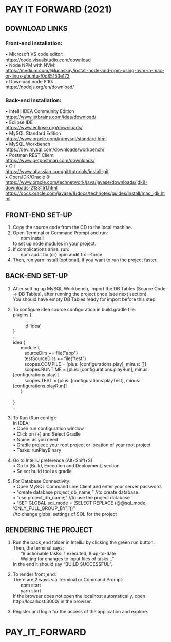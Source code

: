 # PAY IT FORWARD (2021)
## DOWNLOAD LINKS
### Front-end installation: 
• Microsoft VS code editor:<br />
https://code.visualstudio.com/download<br />
• Node NPM with NVM:<br />
https://medium.com/@lucaskay/install-node-and-npm-using-nvm-in-mac-or-linux-ubuntu-f0c85153e173<br />
• Download node 8.10:<br />
https://nodejs.org/en/download/<br />

### Back-end Installation:<br />
• Intellij IDEA Community Edition  
https://www.jetbrains.com/idea/download/<br />
• Eclipse IDE<br />
https://www.eclipse.org/downloads/<br />
• MySQL Standard Edition<br />
https://www.oracle.com/in/mysql/standard.html<br />
• MySQL Workbench<br />
https://dev.mysql.com/downloads/workbench/<br />
• Postman REST Client<br />
https://www.getpostman.com/downloads/<br />
• Git<br />
https://www.atlassian.com/git/tutorials/install-git<br />
• OpenJDK/Oracle 8:<br />
https://www.oracle.com/technetwork/java/javase/downloads/jdk8-downloads-2133151.html<br />
https://docs.oracle.com/javase/8/docs/technotes/guides/install/mac_jdk.html<br />

## FRONT-END SET-UP
1. Copy the source code from the CD to the local machine.<br />
2. Open Terminal or Command Prompt and run:<br />
          &nbsp;&nbsp;&nbsp;&nbsp;&nbsp;&nbsp;npm install<br />
   to set up node modules in your project.<br />
3. If complications arise, run:<br />
          &nbsp;&nbsp;&nbsp;&nbsp;&nbsp;&nbsp;npm audit fix (or) npm audit fix --force<br />
4. Then, run yarn install (optional), if you want to run the project faster.<br />

## BACK-END SET-UP<br />
1.  After setting up MySQL Workbench, import the DB Tables (Source Code -> DB Tables), after running the project once (see next section). <br />
    You should have empty DB Tables ready for import before this step.<br />
3.  To configure idea source configuration in build.gradle file:<br />
    plugins {<br />
         &nbsp;&nbsp;&nbsp;&nbsp;&nbsp;&nbsp;&nbsp;&nbsp;&nbsp;....<br />
        &nbsp;&nbsp;&nbsp;&nbsp;&nbsp;&nbsp;&nbsp;&nbsp;&nbsp;id 'idea'<br />
    }<br />
    ..<br />
    idea {<br />
      &nbsp;&nbsp;&nbsp;&nbsp;&nbsp;&nbsp;module {<br />
        &nbsp;&nbsp;&nbsp;&nbsp;&nbsp;&nbsp;&nbsp;&nbsp;&nbsp;sourceDirs += file("app")<br />
        &nbsp;&nbsp;&nbsp;&nbsp;&nbsp;&nbsp;&nbsp;&nbsp;&nbsp;testSourceDirs += file("test")<br />
        &nbsp;&nbsp;&nbsp;&nbsp;&nbsp;&nbsp;&nbsp;&nbsp;&nbsp;scopes.COMPILE = [plus: [configurations.play], minus: []]<br />
        &nbsp;&nbsp;&nbsp;&nbsp;&nbsp;&nbsp;&nbsp;&nbsp;&nbsp;scopes.RUNTIME = [plus: [configurations.playRun], minus:[configurations.play]]<br />
        &nbsp;&nbsp;&nbsp;&nbsp;&nbsp;&nbsp;&nbsp;&nbsp;&nbsp;scopes.TEST = [plus: [configurations.playTest], minus: [configurations.playRun]]<br />
     &nbsp;&nbsp;&nbsp;&nbsp;&nbsp;&nbsp;}<br />  
  }<br />
  ...<br />

3.  To Run (Run config):<br />
    In IDEA:<br />
    •	Open run configuration window<br />
    •	Click on (+) and Select Gradle<br />
    •	Name: as you need<br />
    •	Gradle project: your root project or location of your root project<br />
    •	Tasks: runPlayBinary<br />

4.	Go to IntelliJ preference (Alt+Shift+S)<br />
    •	Go to [Build, Execution and Deployment] section<br />
    •	Select build tool as gradle<br />

5.	For Database Connectivity:<br />
    •	Open MySQL Command Line Client and enter your server password.<br />
    •	“create database project_db_name;” //to create database<br />
    •	“use project_db_name;” //to use the project database<br />
    •	“SET GLOBAL sql_mode = (SELECT REPLACE (@@sql_mode, ‘ONLY_FULL_GROUP_BY’,’’))”<br />
      //to change global settings of SQL for the project<br />

## RENDERING THE PROJECT<br />
1.  Run the back_end folder in IntelliJ by clicking the green run button. <br />
    Then, the terminal says: <br />
    &nbsp;&nbsp;&nbsp;&nbsp;&nbsp;&nbsp;“9 actionable tasks: 1 executed, 8 up-to-date<br />
    &nbsp;&nbsp;&nbsp;&nbsp;&nbsp;&nbsp;Waiting for changes to input files of tasks...”<br />
    In the end it should say “BUILD SUCCESSFUL”.<br />

2.  To render front_end:<br />
    There are 2 ways via Terminal or Command Prompt:<br />
	        &nbsp;&nbsp;&nbsp;&nbsp;&nbsp;&nbsp;npm start<br />
	        &nbsp;&nbsp;&nbsp;&nbsp;&nbsp;&nbsp;yarn start<br />
    If the browser does not open the localhost automatically, open http://localhost:3000/ in the browser.<br />
3.  Register and login for the access of the application and explore.<br />
# PAY_IT_FORWARD
